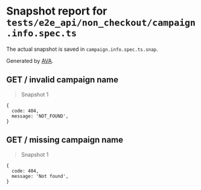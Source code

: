 # Snapshot report for `tests/e2e_api/non_checkout/campaign.info.spec.ts`

The actual snapshot is saved in `campaign.info.spec.ts.snap`.

Generated by [AVA](https://ava.li).

## GET / invalid campaign name

> Snapshot 1

    {
      code: 404,
      message: 'NOT_FOUND',
    }

## GET / missing campaign name

> Snapshot 1

    {
      code: 404,
      message: 'Not found',
    }
